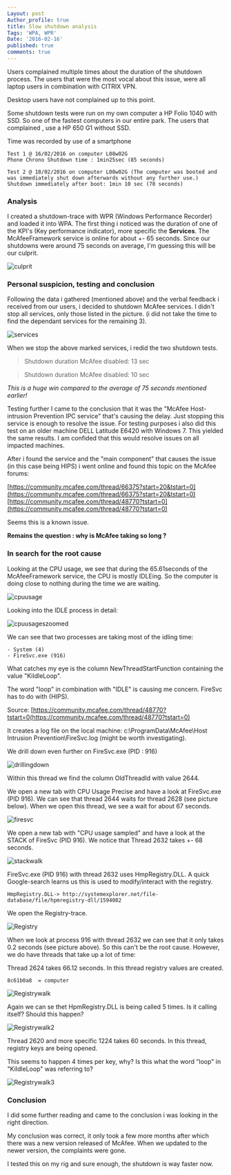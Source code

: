 ```yaml
---
Layout: post
Author_profile: true
title: Slow shutdown analysis
Tags: 'WPA, WPR'
Date: '2016-02-16'
published: true
comments: true
---
```

Users complained multiple times about the duration of the shutdown process.
The users that were the most vocal about this issue, were all laptop users in combination with CITRIX VPN.

Desktop users have not complained up to this point.

Some shutdown tests  were run on my own computer a HP Folio 1040 with SSD. 
So one of the fastest computers in our entire park. 
The users that complained , use a HP 650 G1 without SSD.

Time was recorded by use of a smartphone

	Test 1 @ 16/02/2016 on computer L08w02G
	Phone Chrono Shutdown time : 1min25sec (85 seconds)
	
	Test 2 @ 18/02/2016 on computer L08w02G (The computer was booted and was immediately shut down afterwards without any further use.)
	Shutdown immediately after boot: 1min 10 sec (70 seconds)

### Analysis
I created a shutdown-trace with WPR (Windows Performance Recorder) and loaded it into WPA. 
The first thing i noticed was the duration of one of the KPI's (Key performance indicator), more specific the **Services**.
The McAfeeFramework service is online for about +- 65 seconds.
Since our shutdowns were around 75 seconds on average, I'm guessing this will be our culprit.

![culprit]({{site.baseurl}}/assets/images/WPASlowShutdownAnalysis/1.png)

### Personal suspicion, testing and conclusion

Following the data i gathered (mentioned above) and the verbal feedback i received from our users, i decided to shutdown McAfee services.
I didn't stop all services, only those listed in the picture. 
(i did not take the time to find the dependant services for the remaining 3).

![services]({{site.baseurl}}/assets/images/WPASlowShutdownAnalysis/2.png)

When we stop the above marked services, i redid the two shutdown tests.

>Shutdown duration McAfee disabled: 13 sec

>Shutdown duration McAfee disabled: 10 sec

_This is a huge win compared to the average of 75 seconds mentioned earlier!_

Testing further I came to the conclusion that it was the "McAfee Host-intrusion Prevention IPC service" that's causing the delay.
Just stopping this service is enough to resolve the issue.
For testing purposes i also did this test on an older machine  DELL Latitude E6420 with Windows 7.
This yielded the same results. I am confided that this would resolve issues on all impacted machines.

After i found the service and the "main component" that causes the issue (in this case being HIPS) i went online and found this topic on the McAfee forums:

[https://community.mcafee.com/thread/66375?start=20&tstart=0](https://community.mcafee.com/thread/66375?start=20&tstart=0)
[https://community.mcafee.com/thread/48770?tstart=0](https://community.mcafee.com/thread/48770?tstart=0)

Seems this is a known issue.

**Remains the question : why is McAfee taking so long ?**

### In search for the root cause

Looking at the CPU usage, we see that during the 65.61seconds of the McAfeeFramework service, the CPU is mostly IDLEing. So the computer is doing close to nothing during the time we are waiting.

![cpuusage]({{site.baseurl}}/assets/images/WPASlowShutdownAnalysis/3.png)

Looking into the IDLE process in detail:

![cpuusageszoomed]({{site.baseurl}}/assets/images/WPASlowShutdownAnalysis/4.png)

We can see that two processes are taking most of the idling time:

	- System (4)
	- FireSvc.exe (916)
	
What catches my eye is the column NewThreadStartFunction containing the value  "KiIdleLoop".

The word "loop" in combination with "IDLE" is causing me concern.
FireSvc has to do with (HIPS).

Source: [https://community.mcafee.com/thread/48770?tstart=0(https://community.mcafee.com/thread/48770?tstart=0)

It creates a log file on the local machine: c:\ProgramData\McAfee\Host Intrusion Prevention\FireSvc.log (might be worth investigating).

We drill down even further on FireSvc.exe (PID : 916)

![drillingdown]({{site.baseurl}}/assets/images/WPASlowShutdownAnalysis/5.png)

Within this thread we find the column OldThreadId with value 2644.

We open a new tab with CPU Usage Precise and have a look at FireSvc.exe (PID 916).
We can see that thread 2644 waits for thread 2628 (see picture below).
When we open this thread, we see a wait for about 67 seconds.

![firesvc]({{site.baseurl}}/assets/images/WPASlowShutdownAnalysis/6.png)

We open a new tab with "CPU usage sampled" and have a look at the STACK of  FireSvc (PID 916).
We notice that Thread 2632 takes +- 68 seconds.

![stackwalk]({{site.baseurl}}/assets/images/WPASlowShutdownAnalysis/7.png)

FireSvc.exe (PID 916) with thread 2632 uses HmpRegistry.DLL. A quick Google-search learns us this is used to modify/interact with the registry.

	HmpRegistry.DLL-> http://systemexplorer.net/file-database/file/hpmregistry-dll/1594082


We open the Registry-trace.

![Registry]({{site.baseurl}}/assets/images/WPASlowShutdownAnalysis/8.png)

When we look at process 916 with thread 2632 we can see that it only takes 0.2 seconds (see picture above).
So this can't be the root cause.
However, we do have threads that take up a lot of time:

Thread 2624 takes 66.12 seconds. In this thread registry values are created.

	8c61b0a8  = computer
    

![Registrywalk]({{site.baseurl}}/assets/images/WPASlowShutdownAnalysis/9.png)

Again we can se thet HpmRegistry.DLL is being called 5 times. Is it calling itself? Should this happen?

![Registrywalk2]({{site.baseurl}}/assets/images/WPASlowShutdownAnalysis/10.png)

Thread 2620 and more specific 1224 takes 60 seconds. In this thread, registry keys are being opened.

This seems to happen 4 times per key, why? Is this what the word "loop" in "KiIdleLoop" was referring to?

![Registrywalk3]({{site.baseurl}}/assets/images/WPASlowShutdownAnalysis/11.png)

### Conclusion

I did some further reading and came to the conclusion i was looking in the right direction.

My conclusion was correct, it only took a few more months after which there was a new version released of McAfee. When we updated to the newer version, the complaints were gone.

I tested this on my rig and sure enough, the shutdown is way faster now.
